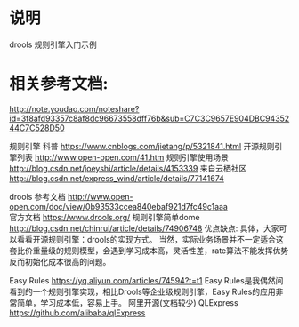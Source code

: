 # 说明
drools 规则引擎入门示例


# 相关参考文档:
http://note.youdao.com/noteshare?id=3f8afd93357c8af8dc96673558dff76b&sub=C7C3C9657E904DBC9435244C7C528D50

规则引擎 科普  https://www.cnblogs.com/jietang/p/5321841.html
开源规则引擎列表 http://www.open-open.com/41.htm
规则引擎使用场景  http://blog.csdn.net/joeyshi/article/details/4153339
  			来自云栖社区	http://blog.csdn.net/express_wind/article/details/77141674 

drools 参考文档 http://www.open-open.com/doc/view/0b93533ccea840ebaf921d7fc49c1aaa  
官方文档 https://www.drools.org/
规则引擎简单dome http://blog.csdn.net/chinrui/article/details/74906748
优点缺点:
具体，大家可以看看开源规则引擎：drools的实现方式。
当然，实际业务场景并不一定适合这套比价重量级的规则模型，会遇到学习成本高，灵活性差，rate算法不能发挥优势反而初始化成本很高的问题。

Easy Rules  https://yq.aliyun.com/articles/74594?t=t1
Easy Rules是我偶然间看到的一个规则引擎实现，相比Drools等企业级规则引擎，Easy Rules的应用非常简单，学习成本低，容易上手。
阿里开源(文档较少) QLExpress https://github.com/alibaba/qlExpress
